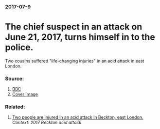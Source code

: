 ### [2017-07-9](/news/2017/07/9/index.md)

# The chief suspect in an attack on June 21, 2017, turns himself in to the police. 

Two cousins suffered &quot;life-changing injuries&quot; in an acid attack in east London.


### Source:

1. [BBC](http://www.bbc.com/news/uk-england-london-40552021)
1. [Cover Image](https://ichef.bbci.co.uk/news/1024/cpsprodpb/6206/production/_96849052_capture.jpg)

### Related:

1. [Two people are injured in an acid attack in Beckton, east London. ](/news/2017/06/21/two-people-are-injured-in-an-acid-attack-in-beckton-east-london.md) _Context: 2017 Beckton acid attack_
